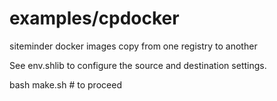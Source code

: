 # examples/cpdocker
siteminder docker images copy from one registry to another

See env.shlib to configure the source and destination settings.

bash make.sh # to proceed
